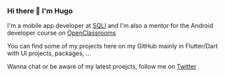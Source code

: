 ### Hi there 👋  I'm Hugo

I'm a mobile app developer at [SQLI](https://sqli.com/) and I'm also a mentor for the Android developer course on [OpenClassrooms](https://openclassrooms.com/)

You can find some of my projects here on my GitHub mainly in Flutter/Dart with UI projects, packages, ...

Wanna chat or be aware of my latest proejcts, follow me on [Twitter](https://twitter.com/huextrat)
